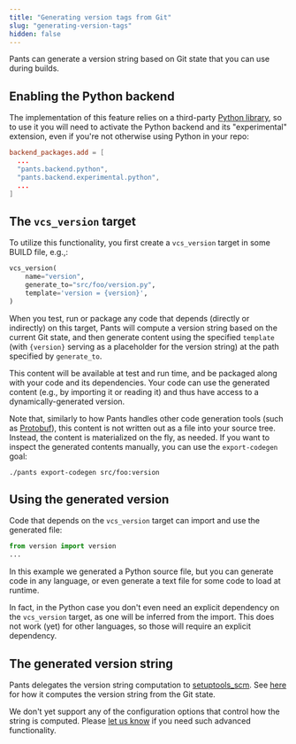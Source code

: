 ```yaml
---
title: "Generating version tags from Git"
slug: "generating-version-tags"
hidden: false
---
```


Pants can generate a version string based on Git state that you can use during builds.

Enabling the Python backend
---------------------------

The implementation of this feature relies on a third-party [Python library](https://github.com/pypa/setuptools_scm),
so to use it you will need to activate the Python backend and its "experimental" extension, even if
you're not otherwise using Python in your repo:

```toml pants.toml
backend_packages.add = [
  ...
  "pants.backend.python",
  "pants.backend.experimental.python",
  ...
]
```

The `vcs_version` target
------------------------

To utilize this functionality, you first create a `vcs_version` target in some BUILD file, e.g.,:

```python src/foo/BUILD
vcs_version(
    name="version",
    generate_to="src/foo/version.py",
    template='version = {version}',
)
```

When you test, run or package any code that depends (directly or indirectly) on this target,
Pants will compute a version string based on the current Git state, and then generate content
using the specified `template` (with `{version}` serving as a placeholder for the version string)
at the path specified by `generate_to`.

This content will be available at test and run time, and be packaged along with your
code and its dependencies. Your code can use the generated content (e.g., by importing
it or reading it) and thus have access to a dynamically-generated version.

Note that, similarly to how Pants handles other code generation tools (such as [Protobuf](doc:protobuf-python)),
this content is not written out as a file into your source tree. Instead, the content is materialized
on the fly, as needed.  If you want to inspect the generated contents manually, you can use the
`export-codegen` goal:

```shell
./pants export-codegen src/foo:version
```

Using the generated version
---------------------------

Code that depends on the `vcs_version` target can import and use the generated file:

```python src/util.py
from version import version
...
```

In this example we generated a Python source file, but you can generate code in any language,
or even generate a text file for some code to load at runtime.

In fact, in the Python case you don't even need an explicit dependency on the `vcs_version` target, as
one will be inferred from the import. This does not work (yet) for other languages, so those will
require an explicit dependency.

The generated version string
----------------------------

Pants delegates the version string computation to [setuptools_scm](https://github.com/pypa/setuptools_scm).
See [here](https://github.com/pypa/setuptools_scm#default-versioning-scheme) for how it computes the version string from the Git state.

We don't yet support any of the configuration options that control how the string is computed. Please
[let us know](doc:getting-help) if you need such advanced functionality.
